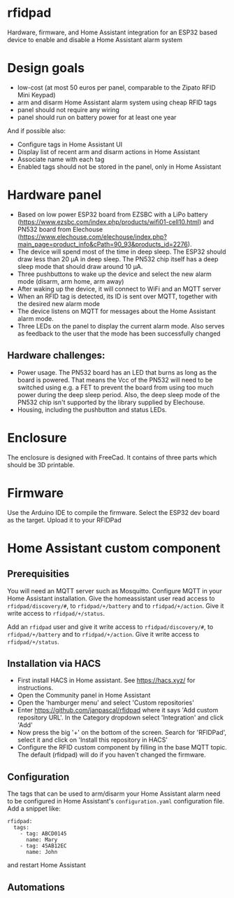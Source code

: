 # rfidpad
Hardware, firmware, and Home Assistant integration for an ESP32 based device to enable and disable a Home Assistant alarm system

# Design goals
- low-cost (at most 50 euros per panel, comparable to the Zipato RFID Mini Keypad)
- arm and disarm Home Assistant alarm system using cheap RFID tags
- panel should not require any wiring
- panel should run on battery power for at least one year

And if possible also:
- Configure tags in Home Assistant UI
- Display list of recent arm and disarm actions in Home Assistant
- Associate name with each tag
- Enabled tags should not be stored in the panel, only in Home Assistant

# Hardware panel
- Based on low power ESP32 board from EZSBC with a LiPo battery (https://www.ezsbc.com/index.php/products/wifi01-cell10.html) and PN532 board from Elechouse (https://www.elechouse.com/elechouse/index.php?main_page=product_info&cPath=90_93&products_id=2276).
- The device will spend most of the time in deep sleep. The ESP32 should draw less than 20 μA in deep sleep. The PN532 chip itself has a deep sleep mode that should draw around 10 μA.
- Three pushbuttons to wake up the device and select the new alarm mode (disarm, arm home, arm away)
- After waking up the device, it will connect to WiFi and an MQTT server
- When an RFID tag is detected, its ID is sent over MQTT, together with the desired new alarm mode
- The device listens on MQTT for messages about the Home Assistant alarm mode.
- Three LEDs on the panel to display the current alarm mode. Also serves as feedback to the user that the mode has been successfully changed

## Hardware challenges:
- Power usage. The PN532 board has an LED that burns as long as the board is powered. That means the Vcc of the PN532 will need to be switched using e.g. a FET to prevent the board from using too much power during the deep sleep period. Also, the deep sleep mode of the PN532 chip isn't supported by the library supplied by Elechouse.
- Housing, including the pushbutton and status LEDs.

# Enclosure
The enclosure is designed with FreeCad. It contains of three parts which should be 3D printable.

# Firmware
Use the Arduino IDE to compile the firmware. Select the ESP32 dev board as the
target. Upload it to your RFIDPad

# Home Assistant custom component

## Prerequisities
You will need an MQTT server such as Mosquitto. Configure MQTT in your Home
Assistant installation. Give the homeassistant user read access to
`rfidpad/discovery/#`, to `rfidpad/+/battery` and to `rfidpad/+/action`.
Give it write access to `rfidpad/+/status`.

Add an `rfidpad` user and give it write access to 
`rfidpad/discovery/#`, to `rfidpad/+/battery` and to `rfidpad/+/action`.
Give it write access to `rfidpad/+/status`.

## Installation via HACS
- First install HACS in Home assistant. See https://hacs.xyz/ for instructions.
- Open the Community panel in Home Assistant
- Open the 'hamburger menu' and select 'Custom repositories'
- Enter https://github.com/janpascal/rfidpad where it says 'Add custom repository URL'. In the Category dropdown select 'Integration' and click 'Add' 
- Now press the big '+' on the bottom of the screen. Search for 'RFIDPad', select it and click on 'Install this repository in HACS'
- Configure the RFID custom component by filling in the base MQTT topic. The default (rfidpad) will do if you haven't changed the firmware.

## Configuration
The tags that can be used to arm/disarm your Home Assistant alarm need to be
configured in Home Assistant's `configuration.yaml` configuration file.
Add a snippet like:

```
rfidpad:
  tags:
    - tag: ABCD0145
      name: Mary
    - tag: 45AB12EC
      name: John
```

and restart Home Assistant

## Automations
